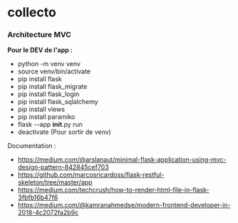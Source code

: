# collecto

### Architecture MVC
**Pour le DEV de l'app :**
* python -m venv venv
* source venv/bin/activate
* pip install flask
* pip install flask_migrate
* pip install flask_login
* pip install flask_sqlalchemy
* pip install views
* pip install paramiko
* flask --app __init__.py run
* deactivate (Pour sortir de venv)

Documentation : 
- https://medium.com/@arslanaut/minimal-flask-application-using-mvc-design-pattern-842845cef703
- https://github.com/marcosricardoss/flask-restful-skeleton/tree/master/app
- https://medium.com/techcrush/how-to-render-html-file-in-flask-3fbfb16b47f6
- https://medium.com/@kamranahmedse/modern-frontend-developer-in-2018-4c2072fa2b9c
